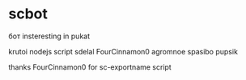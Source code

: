 # scbot 
бот insteresting in pukat 

krutoi nodejs script sdelal FourCinnamon0 agromnoe spasibo pupsik

thanks FourCinnamon0 for sc-exportname script
